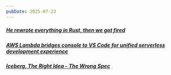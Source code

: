 ```yaml
---
pubDate: 2025-07-23
---
```


##### [He rewrote everything in Rust, then we got fired](https://freedium.cfd/https://medium.com/@ThreadSafeDiaries/he-rewrote-everything-in-rust-then-we-got-fired-293e3e16c2d3)
##### [AWS Lambda bridges console to VS Code for unified serverless development experience](https://aws.amazon.com/about-aws/whats-new/2025/07/aws-lambda-bridges-console-vs-code-unified-serverless-development-experience/)
##### [Iceberg, The Right Idea - The Wrong Spec](https://database-doctor.com/posts/iceberg-is-wrong-1.html)